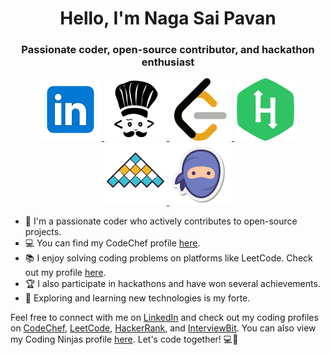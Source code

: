 <h1 align="center">Hello, I'm Naga Sai Pavan</h1>
<h3 align="center">Passionate coder, open-source contributor, and hackathon enthusiast</h3>

<p align="center">
  <a href="https://www.linkedin.com/in/ns-pavan/" target="_blank">
    <img src="images/linkedin.png" alt="LinkedIn" />
  </a>
  <a href="https://www.codechef.com/users/nagasaipavan" target="_blank">
    <img src="images/codechef.png" alt="CodeChef" />
  </a>
  <a href="https://leetcode.com/nagasaipavan" target="_blank">
    <img src="images/leetcode.png" alt="LeetCode" />
  </a>
  <a href="https://www.hackerrank.com/varanasinagasai1" target="_blank">
    <img src="images/hackerrank.png" alt="HackerRank" />
  </a>
  <a href="https://www.interviewbit.com/profile/nagasaipavan" target="_blank">
    <img src="images/interviewbit.png" alt="InterviewBit" />
  </a>
  <a href="https://www.codingninjas.com/studio/profile/da9f67ac-5aba-4183-8a63-5f987afa74e9" target="_blank">
    <img src="images/codingninjas.png" alt="Coding Ninjas" />
  </a>
</p>

- 🌱 I'm a passionate coder who actively contributes to open-source projects.
- 💻 You can find my CodeChef profile [here](https://www.codechef.com/users/nagasaipavan).
- 📚 I enjoy solving coding problems on platforms like LeetCode. Check out my profile [here](https://leetcode.com/nagasaipavan).
- 🏆 I also participate in hackathons and have won several achievements.
- 🧠 Exploring and learning new technologies is my forte.

Feel free to connect with me on [LinkedIn](https://www.linkedin.com/in/ns-pavan/) and check out my coding profiles on [CodeChef](https://www.codechef.com/users/nagasaipavan), [LeetCode](https://leetcode.com/nagasaipavan), [HackerRank](https://www.hackerrank.com/varanasinagasai1), and [InterviewBit](https://www.interviewbit.com/profile/nagasaipavan). You can also view my Coding Ninjas profile [here](https://www.codingninjas.com/studio/profile/da9f67ac-5aba-4183-8a63-5f987afa74e9). Let's code together! 💻🚀
